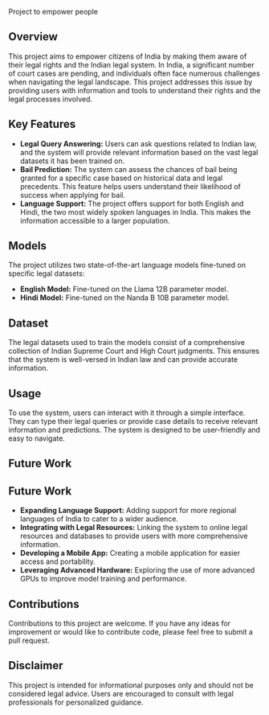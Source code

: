 Project to empower people 

## Overview

This project aims to empower citizens of India by making them aware of their legal rights and the Indian legal system. In India, a significant number of court cases are pending, and individuals often face numerous challenges when navigating the legal landscape. This project addresses this issue by providing users with information and tools to understand their rights and the legal processes involved.

## Key Features

* **Legal Query Answering:** Users can ask questions related to Indian law, and the system will provide relevant information based on the vast legal datasets it has been trained on.
* **Bail Prediction:** The system can assess the chances of bail being granted for a specific case based on historical data and legal precedents. This feature helps users understand their likelihood of success when applying for bail.
* **Language Support:** The project offers support for both English and Hindi, the two most widely spoken languages in India. This makes the information accessible to a larger population.

## Models

The project utilizes two state-of-the-art language models fine-tuned on specific legal datasets:

* **English Model:** Fine-tuned on the Llama 12B parameter model.
* **Hindi Model:** Fine-tuned on the Nanda B 10B parameter model.

## Dataset

The legal datasets used to train the models consist of a comprehensive collection of Indian Supreme Court and High Court judgments. This ensures that the system is well-versed in Indian law and can provide accurate information.

## Usage

To use the system, users can interact with it through a simple interface. They can type their legal queries or provide case details to receive relevant information and predictions. The system is designed to be user-friendly and easy to navigate.

## Future Work

## Future Work

* **Expanding Language Support:** Adding support for more regional languages of India to cater to a wider audience.
* **Integrating with Legal Resources:** Linking the system to online legal resources and databases to provide users with more comprehensive information.
* **Developing a Mobile App:** Creating a mobile application for easier access and portability.
* **Leveraging Advanced Hardware:** Exploring the use of more advanced GPUs to improve model training and performance.

## Contributions

Contributions to this project are welcome. If you have any ideas for improvement or would like to contribute code, please feel free to submit a pull request.

## Disclaimer

This project is intended for informational purposes only and should not be considered legal advice. Users are encouraged to consult with legal professionals for personalized guidance.

